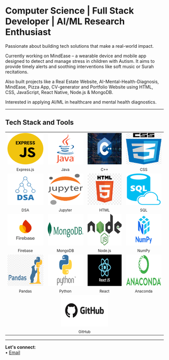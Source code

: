  # Computer Science | Full Stack Developer | AI/ML Research Enthusiast

 Passionate about building tech solutions that make a real-world impact.  
 
Currently working on MindEase – a wearable device and mobile app designed to detect and manage stress in children with Autism. It aims to provide timely alerts and soothing interventions like soft music or Surah recitations. 
 
 Also built projects like a Real Estate Website, AI-Mental-Health-Diagnosis, MindEase, Pizza App, CV-generator and Portfolio Website using HTML, CSS, JavaScript, React Native, Node.js & MongoDB.  
 
 Interested in applying AI/ML in healthcare and mental health diagnostics.

---

##  Tech Stack and Tools

<table align="center">
  <tr>
    <td align="center">
      <img src="expressJs.png" width="150" height="100"/><br><sub>Express.js</sub>
    </td>
    <td align="center">
      <img src="java.png" width="150" height="100"/><br><sub>Java</sub>
    </td>
    <td align="center">
      <img src="C++.jpg" width="150" height="100"/><br><sub>C++</sub>
    </td>
    <td align="center">
      <img src="CSS.png" width="150" height="100"/><br><sub>CSS</sub>
    </td>
  </tr>
  <tr>
    <td align="center">
      <img src="DSA.png" width="150" height="100"/><br><sub>DSA</sub>
    </td>
    <td align="center">
      <img src="Jupyter.png" width="150" height="100"/><br><sub>Jupyter</sub>
    </td>
    <td align="center">
      <img src="HTML.png" width="150" height="100"/><br><sub>HTML</sub>
    </td>
    <td align="center">
      <img src="SQL.png" width="150" height="100"/><br><sub>SQL</sub>
    </td>
  </tr>
  <tr>
    <td align="center">
      <img src="firebase.png" width="150" height="100"/><br><sub>Firebase</sub>
    </td>
    <td align="center">
      <img src="mongodb.jpg" width="150" height="100"/><br><sub>MongoDB</sub>
    </td>
    <td align="center">
      <img src="nodeJs.png" width="150" height="100"/><br><sub>Node.js</sub>
    </td>
    <td align="center">
      <img src="numpy1.png" width="150" height="100"/><br><sub>NumPy</sub>
    </td>
  </tr>
  <tr>
    <td align="center">
      <img src="pandas2.png" width="150" height="100"/><br><sub>Pandas</sub>
    </td>
    <td align="center">
      <img src="python1.png" width="150" height="100"/><br><sub>Python</sub>
    </td>
    <td align="center">
      <img src="reactJs.png" width="150" height="100"/><br><sub>React</sub>
    </td>
    <td align="center">
      <img src="Anaconda.png" width="150" height="100"/><br><sub>Anaconda</sub>
    </td>
  </tr>
  <tr>
    <td align="center" colspan="4">
      <img src="github1.jpg" width="150" height="100"/><br><sub>GitHub</sub>
    </td>
  </tr>
</table>




---


 **Let's connect**:  
 • [Email](aimen.azhar111333@gmail.com)

